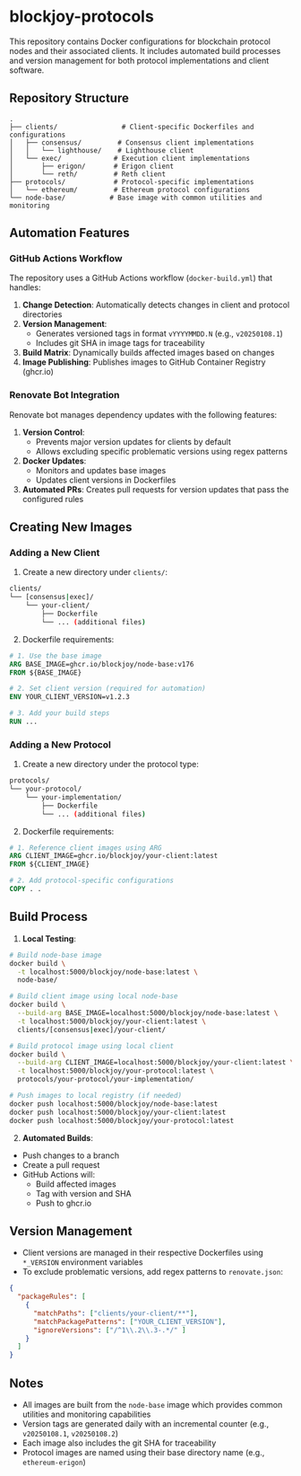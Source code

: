 # blockjoy-protocols

This repository contains Docker configurations for blockchain protocol nodes and their associated clients. It includes automated build processes and version management for both protocol implementations and client software.

## Repository Structure

```
.
├── clients/                # Client-specific Dockerfiles and configurations
│   ├── consensus/         # Consensus client implementations
│   │   └── lighthouse/    # Lighthouse client
│   └── exec/             # Execution client implementations
│       ├── erigon/       # Erigon client
│       └── reth/         # Reth client
├── protocols/            # Protocol-specific implementations
│   └── ethereum/         # Ethereum protocol configurations
└── node-base/           # Base image with common utilities and monitoring
```

## Automation Features

### GitHub Actions Workflow

The repository uses a GitHub Actions workflow (`docker-build.yml`) that handles:

1. **Change Detection**: Automatically detects changes in client and protocol directories
2. **Version Management**: 
   - Generates versioned tags in format `vYYYYMMDD.N` (e.g., `v20250108.1`)
   - Includes git SHA in image tags for traceability
3. **Build Matrix**: Dynamically builds affected images based on changes
4. **Image Publishing**: Publishes images to GitHub Container Registry (ghcr.io)

### Renovate Bot Integration

Renovate bot manages dependency updates with the following features:

1. **Version Control**:
   - Prevents major version updates for clients by default
   - Allows excluding specific problematic versions using regex patterns
2. **Docker Updates**:
   - Monitors and updates base images
   - Updates client versions in Dockerfiles
3. **Automated PRs**: Creates pull requests for version updates that pass the configured rules

## Creating New Images

### Adding a New Client

1. Create a new directory under `clients/`:
```bash
clients/
└── [consensus|exec]/
    └── your-client/
        ├── Dockerfile
        └── ... (additional files)
```

2. Dockerfile requirements:
```dockerfile
# 1. Use the base image
ARG BASE_IMAGE=ghcr.io/blockjoy/node-base:v176
FROM ${BASE_IMAGE}

# 2. Set client version (required for automation)
ENV YOUR_CLIENT_VERSION=v1.2.3

# 3. Add your build steps
RUN ...
```

### Adding a New Protocol

1. Create a new directory under the protocol type:
```bash
protocols/
└── your-protocol/
    └── your-implementation/
        ├── Dockerfile
        └── ... (additional files)
```

2. Dockerfile requirements:
```dockerfile
# 1. Reference client images using ARG
ARG CLIENT_IMAGE=ghcr.io/blockjoy/your-client:latest
FROM ${CLIENT_IMAGE}

# 2. Add protocol-specific configurations
COPY . .
```

## Build Process

1. **Local Testing**:
```bash
# Build node-base image
docker build \
  -t localhost:5000/blockjoy/node-base:latest \
  node-base/

# Build client image using local node-base
docker build \
  --build-arg BASE_IMAGE=localhost:5000/blockjoy/node-base:latest \
  -t localhost:5000/blockjoy/your-client:latest \
  clients/[consensus|exec]/your-client/

# Build protocol image using local client
docker build \
  --build-arg CLIENT_IMAGE=localhost:5000/blockjoy/your-client:latest \
  -t localhost:5000/blockjoy/your-protocol:latest \
  protocols/your-protocol/your-implementation/

# Push images to local registry (if needed)
docker push localhost:5000/blockjoy/node-base:latest
docker push localhost:5000/blockjoy/your-client:latest
docker push localhost:5000/blockjoy/your-protocol:latest
```

2. **Automated Builds**:
- Push changes to a branch
- Create a pull request
- GitHub Actions will:
  - Build affected images
  - Tag with version and SHA
  - Push to ghcr.io

## Version Management

- Client versions are managed in their respective Dockerfiles using `*_VERSION` environment variables
- To exclude problematic versions, add regex patterns to `renovate.json`:
```json
{
  "packageRules": [
    {
      "matchPaths": ["clients/your-client/**"],
      "matchPackagePatterns": ["YOUR_CLIENT_VERSION"],
      "ignoreVersions": ["/^1\\.2\\.3-.*/" ]
    }
  ]
}
```

## Notes

- All images are built from the `node-base` image which provides common utilities and monitoring capabilities
- Version tags are generated daily with an incremental counter (e.g., `v20250108.1`, `v20250108.2`)
- Each image also includes the git SHA for traceability
- Protocol images are named using their base directory name (e.g., `ethereum-erigon`)